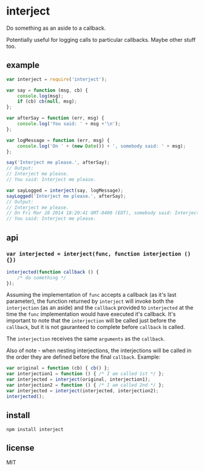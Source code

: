 interject
=========

Do something as an aside to a callback.

Potentially useful for logging calls to particular callbacks. Maybe other stuff too.

## example

```javascript
var interject = require('interject');

var say = function (msg, cb) {
    console.log(msg);
    if (cb) cb(null, msg);
};

var afterSay = function (err, msg) {
    console.log('You said: ' + msg +'\n');
};

var logMessage = function (err, msg) {
    console.log('On ' + (new Date()) + ', somebody said: ' + msg);
};

say('Interject me please.', afterSay);
// Output:
// Interject me please.
// You said: Interject me please.

var sayLogged = interject(say, logMessage);
sayLogged('Interject me please.', afterSay);
// Output:
// Interject me please.
// On Fri Mar 28 2014 18:20:41 GMT-0400 (EDT), somebody said: Interject me please.
// You said: Interject me please.
```

## api

### `var interjected = interject(func, function interjection () {})`

```javascript
interjected(function callback () {
    /* do something */
});
```

Assuming the implementation of `func` accepts a callback (as it's last parameter), the function returned by 
`interject` will invoke both the `interjection` (as an aside) and the `callback` provided to `interjected` at the 
time the `func` implementation would have executed it's callback. It's important to note that the `interjection` will be 
called just before the `callback`, but it is not gauranteed to complete before `callback` is called.

The `interjection` receives the same `arguments` as the `callback`.

Also of note - when nesting interjections, the interjections will be called in the order they are defined before the final 
`callback`. Example:

```javascript
var original = function (cb) { cb() };
var interjection1 = function () { /* I am called 1st */ };
var interjected = interject(original, interjection1);
var interjection2 = function () { /* I am called 2nd */ };
var interjected = interject(interjected, interjection2);
interjected();
```

## install

`npm install interject`

## license

MIT
